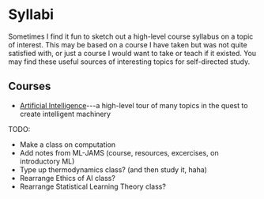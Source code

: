 Syllabi
=======

Sometimes I find it fun to sketch out a high-level course syllabus on a
topic of interest.
This may be based on a course I have taken but was not quite satisfied with,
or just a course I would want to take or teach if it existed.
You may find these useful sources of interesting topics for self-directed
study.


Courses
-------

* [Artificial Intelligence](ai.md)---a high-level tour of many topics in the
  quest to create intelligent machinery


TODO:

* Make a class on computation
* Add notes from ML-JAMS (course, resources, excercises, on introductory ML)
* Type up thermodynamics class? (and then study it, haha)
* Rearrange Ethics of AI class?
* Rearrange Statistical Learning Theory class?

